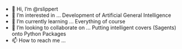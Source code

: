- 👋 Hi, I’m @rslippert
- 👀 I’m interested in ... Development of Artificial General Intelligence
- 🌱 I’m currently learning ... Everything of course
- 💞️ I’m looking to collaborate on ... Putting intelligent covers (Sagents) onto Python Packages
- 📫 How to reach me ... 

<!---
rslippert/rslippert is a ✨ special ✨ repository because its `README.md` (this file) appears on your GitHub profile.
You can click the Preview link to take a look at your changes.
--->
